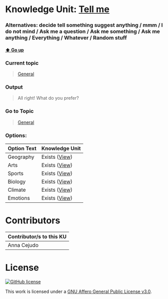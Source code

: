 # Knowledge Unit: [Tell me](../../knowledge_units/general/tell-me.md)
### Alternatives:   decide tell something suggest anything   /  mmm   /  I do not mind   /  Ask me a question   /  Ask me something   /  Ask me anything   /  Everything   /  Whatever   /  Random stuff 
#### [:arrow_up: Go up](../../topics/general.md)
### Current topic
> [General](../../topics/general.md)
### Output
> All right! What do you prefer?
### Go to Topic
> [General](../../topics/general.md)

### Options: 

| Option Text | Knowledge Unit |
| - | - |  
| Geography  |  Exists ([View](../../knowledge_units/general/geography.md))  |  
| Arts  |  Exists ([View](../../knowledge_units/general/arts.md))  |  
| Sports  |  Exists ([View](../../knowledge_units/general/sports.md))  |  
| Biology  |  Exists ([View](../../knowledge_units/general/biology.md))  |  
| Climate  |  Exists ([View](../../knowledge_units/general/climate.md))  |  
| Emotions  |  Exists ([View](../../knowledge_units/general/emotions.md))  | 

# Contributors

| Contributor/s to this KU |
| - | 
| Anna Cejudo |

# License
[![GitHub license](https://img.shields.io/github/license/inbrainz/cerebro)](https://github.com/inbrainz/cerebro/blob/master/LICENSE)

This work is licensed under a [GNU Affero General Public License v3.0](https://www.gnu.org/licenses/agpl-3.0.txt).